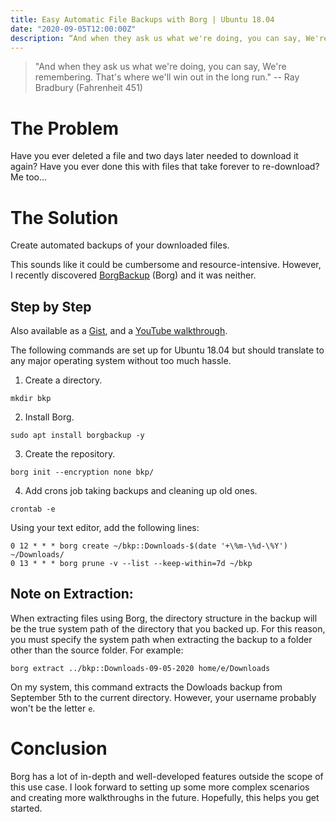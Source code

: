 ```yaml
---
title: Easy Automatic File Backups with Borg | Ubuntu 18.04
date: "2020-09-05T12:00:00Z"
description: “And when they ask us what we're doing, you can say, We're remembering." - Ray Bradbury
---
```


> "And when they ask us what we're doing,
> you can say, We're remembering.
> That's where we'll win out in the long run."
> -- Ray Bradbury (Fahrenheit 451)



# The Problem

Have you ever deleted a file and two days later needed to download it again? Have you ever done this with files that take forever to re-download? Me too...

# The Solution

Create automated backups of your downloaded files.

This sounds like it could be cumbersome and resource-intensive. However, I recently discovered [BorgBackup](https://borgbackup.org) (Borg) and it was neither.

## Step by Step

Also available as a [Gist](https://gist.github.com/isaiahnixon/f452cb1a0d505ed1381312c18e767295), and a [YouTube walkthrough](https://youtu.be/G_hCmAfVKAM).

The following commands are set up for Ubuntu 18.04 but should translate to any major operating system without too much hassle.

1. Create a directory.

```
mkdir bkp
```

2. Install Borg.

```
sudo apt install borgbackup -y
```

3. Create the repository.
```
borg init --encryption none bkp/
```

4. Add crons job taking backups and cleaning up old ones.

```
crontab -e
```

Using your text editor, add the following lines:
```
0 12 * * * borg create ~/bkp::Downloads-$(date '+\%m-\%d-\%Y') ~/Downloads/
0 13 * * * borg prune -v --list --keep-within=7d ~/bkp
```

## Note on Extraction:

When extracting files using Borg, the directory structure in the backup will be the true system path of the directory that you backed up. For this reason, you must specify the system path when extracting the backup to a folder other than the source folder. For example:

```
borg extract ../bkp::Downloads-09-05-2020 home/e/Downloads
```

On my system, this command extracts the Dowloads backup from September 5th to the current directory. However, your username probably won't be the letter `e`.


# Conclusion

Borg has a lot of in-depth and well-developed features outside the scope of this use case. I look forward to setting up some more complex scenarios and creating more walkthroughs in the future. Hopefully, this helps you get started.
